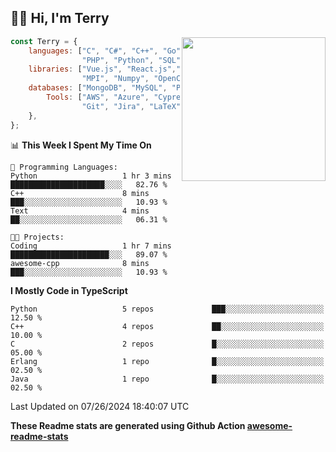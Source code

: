 <h2>👋🏻 Hi, I'm Terry</h2>

<img align='right' src="https://media.giphy.com/media/fkZukR450RQ1qnGaq9/giphy.gif" width="230">

```javascript
const Terry = {
    languages: ["C", "C#", "C++", "Go", "Java", "Javascript",
                "PHP", "Python", "SQL", "Typescript"],
    libraries: ["Vue.js", "React.js","Node.js", "Express.js","Next.js",
                "MPI", "Numpy", "OpenCV", "CUDA", "JUnit"],
    databases: ["MongoDB", "MySQL", "PostgreSQL"],
        Tools: ["AWS", "Azure", "Cypress", "Docker🐳", "Figma", "Firebase",
                "Git", "Jira", "LaTeX", "Playwright", "Postman"],
    },
};
```
<!--START_SECTION:waka-->
📊 **This Week I Spent My Time On** 

```text
💬 Programming Languages: 
Python                   1 hr 3 mins         █████████████████████░░░░   82.76 % 
C++                      8 mins              ███░░░░░░░░░░░░░░░░░░░░░░   10.93 % 
Text                     4 mins              ██░░░░░░░░░░░░░░░░░░░░░░░   06.31 % 

🐱‍💻 Projects: 
Coding                   1 hr 7 mins         ██████████████████████░░░   89.07 % 
awesome-cpp              8 mins              ███░░░░░░░░░░░░░░░░░░░░░░   10.93 % 
```

**I Mostly Code in TypeScript** 

```text
Python                   5 repos             ███░░░░░░░░░░░░░░░░░░░░░░   12.50 % 
C++                      4 repos             ██░░░░░░░░░░░░░░░░░░░░░░░   10.00 % 
C                        2 repos             █░░░░░░░░░░░░░░░░░░░░░░░░   05.00 % 
Erlang                   1 repo              █░░░░░░░░░░░░░░░░░░░░░░░░   02.50 % 
Java                     1 repo              █░░░░░░░░░░░░░░░░░░░░░░░░   02.50 % 
```




 Last Updated on 07/26/2024 18:40:07 UTC
<!--END_SECTION:waka-->

**These Readme stats are generated using Github Action [awesome-readme-stats](https://github.com/anmol098/waka-readme-stats)**
